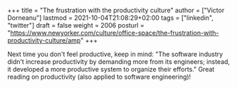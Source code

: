 +++
title = "The frustration with the productivity culture"
author = ["Victor Dorneanu"]
lastmod = 2021-10-04T21:08:29+02:00
tags = ["linkedin", "twitter"]
draft = false
weight = 2006
posturl = "https://www.newyorker.com/culture/office-space/the-frustration-with-productivity-culture/amp"
+++

Next time you don't feel productive, keep in mind: "The software industry didn’t increase productivity by demanding more from its engineers; instead, it developed a more productive system to organize their efforts." Great reading on productivity (also applied to software engineering)!
